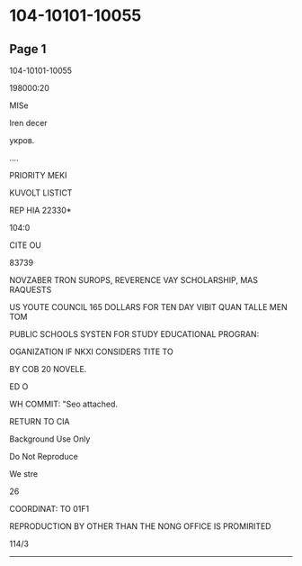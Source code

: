 # 104-10101-10055

## Page 1

104-10101-10055

198000:20

MISe

Iren decer

укров.

....

PRIORITY MEKI

KUVOLT LISTICT

REP HIA 22330*

104:0

CITE OU

83739

NOVZABER TRON SUROPS, REVERENCE VAY SCHOLARSHIP, MAS RAQUESTS

US YOUTE COUNCIL 165 DOLLARS FOR TEN DAY VIBIT QUAN TALLE MEN TOM

PUBLIC SCHOOLS SYSTEN FOR STUDY EDUCATIONAL PROGRAN:

OGANIZATION IF NKXI CONSIDERS TITE TO

BY COB 20 NOVELE.

ED O

WH COMMIT: "Seo attached.

RETURN TO CIA

Background Use Only

Do Not Reproduce

We stre

26

COORDINAT: TO 01F1

REPRODUCTION BY OTHER THAN THE NONG OFFICE IS PROMIRITED

114/3

---

